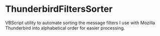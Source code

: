 # ThunderbirdFiltersSorter
VBScript utility to automate sorting the message filters I use with Mozilla Thunderbird into alphabetical order for easier processing.
